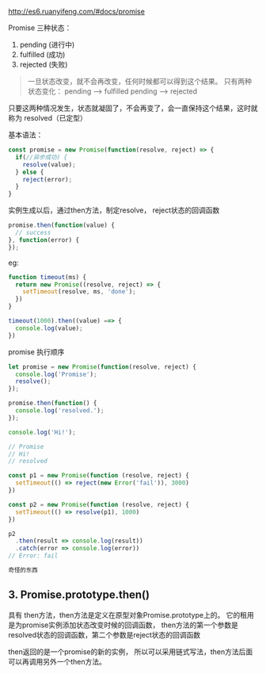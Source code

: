 
http://es6.ruanyifeng.com/#docs/promise


Promise 三种状态：
1. pending (进行中)
2. fulfilled (成功)
3. rejected (失败)

> 一旦状态改变，就不会再改变，任何时候都可以得到这个结果。
只有两种状态变化：
pending --> fulfilled
pending --> rejected

只要这两种情况发生，状态就凝固了，不会再变了，会一直保持这个结果，这时就称为 resolved（已定型）

基本语法：
```js
const promise = new Promise(function(resolve, reject) => {
  if(//异步成功) {
    resolve(value);
  } else {
    reject(error);
  }
}
```

实例生成以后，通过then方法，制定resolve， reject状态的回调函数

```js
promise.then(function(value) {
  // success
}, function(error) {
});

```

eg:
```js
function timeout(ms) {
  return new Promise((resolve, reject) => {
    setTimeout(resolve, ms, 'done');
  })
}

timeout(1000).then((value) ==> {
  console.log(value);
})
```


promise 执行顺序
```js
let promise = new Promise(function(resolve, reject) {
  console.log('Promise');
  resolve();
});

promise.then(function() {
  console.log('resolved.');
});

console.log('Hi!');

// Promise
// Hi!
// resolved

```

```js
const p1 = new Promise(function (resolve, reject) {
  setTimeout(() => reject(new Error('fail')), 3000)
})

const p2 = new Promise(function (resolve, reject) {
  setTimeout(() => resolve(p1), 1000)
})

p2
  .then(result => console.log(result))
  .catch(error => console.log(error))
// Error: fail

奇怪的东西
```

## 3. Promise.prototype.then()

具有 then方法，then方法是定义在原型对象Promise.prototype上的。
它的租用是为promise实例添加状态改变时候的回调函数， 
then方法的第一个参数是resolved状态的回调函数，第二个参数是reject状态的回调函数

then返回的是一个promise的新的实例， 所以可以采用链式写法，then方法后面可以再调用另外一个then方法。

